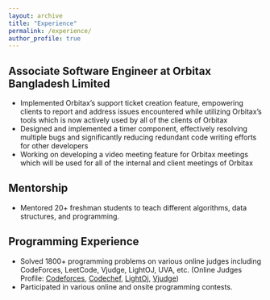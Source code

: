 ```yaml
---
layout: archive
title: "Experience"
permalink: /experience/
author_profile: true
---
```


## Associate Software Engineer at **Orbitax Bangladesh Limited**
* Implemented Orbitax’s support ticket creation feature, empowering clients to report and address issues encountered while utilizing Orbitax’s tools which is now actively used by all of the clients of Orbitax
* Designed and implemented a timer component, effectively resolving multiple bugs and significantly reducing redundant code writing efforts for other developers
* Working on developing a video meeting feature for Orbitax meetings which will be used for all of the internal and
client meetings of Orbitax

## Mentorship
* Mentored 20+ freshman students to teach different algorithms, data structures, and programming.

## Programming Experience
* Solved 1800+ programming problems on various online judges including CodeForces, LeetCode, Vjudge, LightOJ, UVA, etc. (Online Judges Profile: [Codeforces](https://codeforces.com/profile/NowshadJunaed), [Codechef](https://www.codechef.com/users/nowshad_junaed), [LightOj](https://lightoj.com/user/nowshadjunaed), [Vjudge](https://vjudge.net/user/2017331025))
* Participated in various online and onsite programming contests. 
